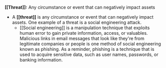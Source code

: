 **[[Threat]]:** Any circumstance or event that can negatively impact assets

- A **[[threat]]** is any circumstance or event that can negatively impact assets. One example of a threat is a social engineering attack. 
	- [[Social engineering]] is a manipulation technique that exploits human error to gain private information, access, or valuables. Malicious links in email messages that look like they're from legitimate companies or people is one method of social engineering known as phishing. As a reminder, phishing is a technique that is used to acquire sensitive data, such as user names, passwords, or banking information.